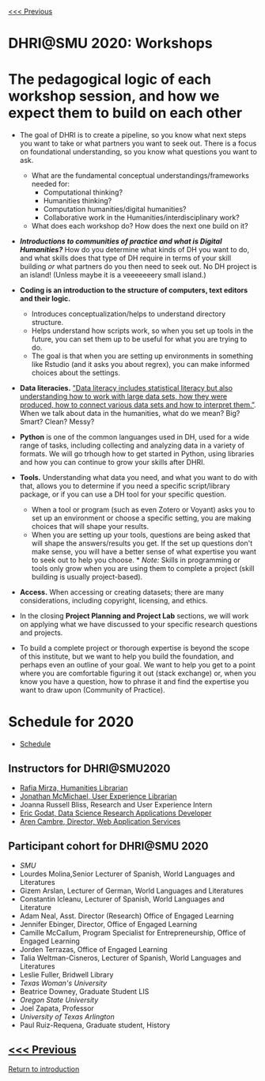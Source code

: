[<<< Previous](2019.md) 

# DHRI@SMU 2020: Workshops

# The pedagogical logic of each workshop session, and how we expect them to build on each other 

* The goal of DHRI is to create a pipeline, so you know what next steps you want to take or what partners you want to seek out. There is a focus on foundational understanding, so you know what questions you want to ask. 

    * What are the fundamental conceptual understandings/frameworks needed for: 
        * Computational thinking? 
        * Humanities thinking? 
        * Computation humanities/digital humanities? 
        * Collaborative work in the Humanities/interdisciplinary work?
    * What does each workshop do? How does the next one build on it?

* ***Introductions to communities of practice and what is Digital Humanities?*** How do you determine what kinds of DH you want to do, and what skills does that type of DH require in terms of your skill building *or* what partners do you then need to seek out. No DH project is an island! (Unless maybe it is a veeeeeeery small island.) 

* **Coding is an introduction to the structure of computers, text editors and their logic.**     
    * Introduces conceptualization/helps to understand directory structure. 
    * Helps understand how scripts work, so when you set up tools in the future, you can set them up to be useful for what you are trying to do. 
    * The goal is that when you are setting up environments in something like Rstudio (and it asks you about regrex), you can make informed choices about the settings. 

* **Data literacies.** ["Data literacy includes statistical literacy but also understanding how to work with large data sets, how they were produced, how to connect various data sets and how to interpret them.”](http://datajournalismhandbook.org/1.0/en/understanding_data_0.html). When we talk about data in the humanities, what do we mean? Big? Smart? Clean? Messy? 
 
* **Python** is one of the common languanges used in DH, used for a wide range of tasks, including collecting and analyzing data in a variety of formats. We will go trhough how to get started in Python, using libraries and how you can continue to grow your skills after DHRI. 

* **Tools.** Understanding what data you need, and what you want to do with that, allows you to determine if you need a specific script/library package, or if you can use a DH tool for your specific question. 
    * When a tool or program (such as even Zotero or Voyant) asks you to set up an environment or choose a specific setting, you are making choices that will shape your results. 
    * When you are setting up your tools, questions are being asked that will shape the answers/results you get. If the set up questions don't make sense, you will have a better sense of what expertise you want to seek out to help you choose. 
             * *Note:* Skills in programming or tools only grow when you are using them to complete a project (skill building is usually project-based).

* **Access.**  When accessing or creating datasets; there are many considerations, including copyright, licensing, and ethics.

* In the closing **Project Planning and Project Lab** sections, we will work on applying what we have discussed to your specific research questions and projects. 

* To build a complete project or thorough expertise is beyond the scope of this institute, but we want to help you build the foundation, and perhaps even an outline of your goal. We want to help you get to a point where you are comfortable figuring it out (stack exchange) or, when you know you have a question, how to phrase it and find the expertise you want to draw upon (Community of Practice).

# Schedule for 2020

 * [Schedule](https://github.com/DHRISMU/intro/blob/master/DHRIschedule.pdf)


## Instructors for DHRI@SMU2020
* [Rafia Mirza, Humanities Librarian](http://guides.smu.edu/prf.php?account_id=142826)
* [Jonathan McMichael, User Experience Librarian](http://guides.smu.edu/prf.php?account_id=104877)
* Joanna Russell Bliss, Research and User Experience Intern
* [Eric Godat, Data Science Research Applications Developer](https://www.smu.edu/OIT/research)
* [Aren Cambre, Director, Web Application Services](https://www.smu.edu/OIT/research)

## Participant cohort for DHRI@SMU 2020
* *SMU*
* Lourdes Molina,Senior Lecturer of Spanish, World Languages and Literatures
* Gizem	Arslan, Lecturer of German, World Languages and Literatures
* Constantin Icleanu, Lecturer of Spanish, World Languages and Literature
* Adam Neal, Asst. Director (Research) Office of Engaged Learning  
* Jennifer Ebinger, Director, Office of Engaged Learning  
* Camille McCallum, Program Specialist for Entrepreneurship, Office of Engaged Learning 
* Jorden Terrazas, Office of Engaged Learning 
* Talia Weltman-Cisneros, Lecturer of Spanish, World Languages and Literatures
* Leslie Fuller, Bridwell Library
* *Texas Woman's University*
* Beatrice Downey, Graduate Student LIS 
 * *Oregon State University* 
* Joel Zapata, Professor 
* *University of Texas Arlington*	
* Paul Ruiz-Requena, Graduate student, History


[<<< Previous](2019.md)
-----
[Return to introduction](https://github.com/SouthernMethodistUniversity/previous)



